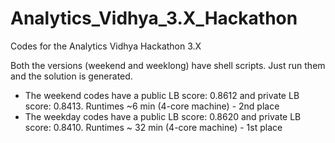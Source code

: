 # Analytics_Vidhya_3.X_Hackathon
Codes for the Analytics Vidhya Hackathon 3.X

Both the versions (weekend and weeklong) have shell scripts. Just run them and the solution is generated.

- The weekend codes have a public LB score: 0.8612 and private LB score: 0.8413. Runtimes ~6 min (4-core machine) - 2nd place
- The weekday codes have a public LB score: 0.8620 and private LB score: 0.8410. Runtimes ~ 32 min (4-core machine) - 1st place
